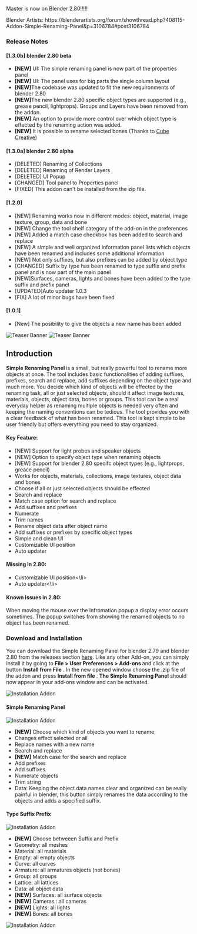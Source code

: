 Master is now on Blender 2.80!!!!!
<p>Blender Artists: https://blenderartists.org/forum/showthread.php?408115-Addon-Simple-Renaming-Panel&p=3106784#post3106784 <p>

<h3>Release Notes</h3>

<h4>[1.3.0b] blender 2.80 beta</h4>

<ul>
<li><b>[NEW]</b> UI: The simple renaming panel is now part of the properties panel </li>
<li><b>[NEW]</b> UI: The panel uses for big parts the single column layout </li>
<li><b>[NEW]</b>The codebase was updated to fit the new requironments of blender 2.80 </li>
<li><b>[NEW]</b>The new blender 2.80 specific object types are supported (e.g., grease pencil, lightprops). Groups and Layers have been removed from the addon. </li>
<li><b>[NEW]</b> An option to provide more control over which object type is effected by the renaming action was added. </li>
<li><b>[NEW]</b> It is possible to rename selected bones (Thanks to  <a href="https://github.com/cube-creative">Cube Creative</a>) </li>	
</ul>



<h4>[1.3.0a] blender 2.80 alpha</h4>

<ul>
<li>[DELETED] Renaming of Collections </li>
<li>[DELETED] Renaming of Render Layers </li>
<li>[DELETED] UI Popup </li>
<li>[CHANGED] Tool panel to Properties panel </li>
<li> [FIXED] This addon can't be installed from the zip file. </li>
</ul>

<h4>[1.2.0]</h4>

<ul>
	<li>[NEW] Renaming works now in different modes: object, material, image texture, group, data and bone </li>
	<li>[NEW] Change the tool shelf category of the add-on in the preferences </li>
	<li>[NEW] Added a match case checkbox has been added to search and replace</li>
	<li>[NEW] A simple and well organized information panel lists which objects have been renamed and includes some additional information </li>
	<li>[NEW] Not only suffixes, but also prefixes can be added by object type</li>
	<li>[CHANGED] Suffix by type has been renamed to type suffix and prefix panel and is now part of the main panel</li>
	<li>[NEW]Surfaces, cameras, lights and bones have been added to the type suffix and prefix panel</li>
	<li>[UPDATED]Auto updater 1.0.3</li>
	<li>[FIX] A lot of minor bugs have been fixed</li>

</ul>

<h4>[1.0.1]</h4>

<ul>
	<li>[New] The posibility to give the objects a new name has been added</li>
</ul>

<img src="img/simplePanel_title_01.jpg" alt="Teaser Banner " />
<img src="img/simplePanel_title_02.jpg" alt="Teaser Banner " />

<h2>Introduction</h2>

<p><b> Simple Renaming Panel </b> is a small, but really powerful tool to rename more objects at once. The tool includes basic functionalities of adding suffixes, prefixes, search and replace, add suffixes depending on the object type and much more. You decide which kind of objects will be effected by the renaming task, all or just selected objects, should it affect image textures, materials, objects, object data, bones or groups. This tool can be a real everyday helper as renaming multiple objects is needed very often and keeping the naming conventions can be tedious. The tool provides you with a clear feedback of what has been renamed. This tool is kept simple to be user friendly but offers everything you need to stay organized. </p>

<h4>Key Feature:</h4>

<ul>
	<li>[NEW] Support for light probes and speaker objects </li>
	<li>[NEW] Option to specify object type when renaming objects </li>
	<li>[NEW] Support for blender 2.80 specifc object types (e.g., lightprops, greace pencil)  </li>
	<li>Works for objects, materials, collections, image textures, object data and bones</li>
	<li>Choose if all or just selected objects should be effected </li>
	<li>Search and replace </li>
	<li>Match case option for search and replace</li>
	<li>Add suffixes and prefixes</li>
	<li>Numerate </li>
	<li>Trim names</li>
	<li>Rename object data after object name</li>
	<li>Add suffixes  or prefixes by specific object types </li>
	<li>Simple and clean UI</li>
	<li>Customizable UI position</li>
	<li>Auto updater</li>
</ul>

<h4>Missing in 2.80:</h4>

<ul>
	<li>Customizable UI position<\li>
	<li>Auto updater<\li>
</ul>
		
<h4>Known issues in 2.80:</h4> 
When moving the mouse over the infromation popup a display error occurs sometimes. The popup switches from showing the renamed objects to no object has been renamed.

<h3>Download and Installation</h3>

You can download the Simple Renaming Panel for blender 2.79 and blender 2.80 from the releases section <a href="https://github.com/Weisl/simple_renaming_panel/releases" target="_blank">here</a>.
Like any other Add-on, you can simply install it by going to <b> File &gt; User Preferences &gt; Add-ons </b> and click at the button <b>Install from File </b>. In the new opened window choose the .zip file of the addon and press <b>Install from file </b>.
<b>The Simple Renaming Panel</b> should now appear in your add-ons window and can be activated.

<img src="img/install_addon.jpg" alt="Installation Addon " />


<h4>Simple Renaming Panel</h4>

<img src="img/mainPanel.jpg" alt="Installation Addon " />
<ul>
	<li><b>[NEW]</b> Choose which kind of objects you want to rename:</li>
	<li> Changes effect selected or all</li>
	<li> Replace names with a new name</li>
	<li> Search and replace </li>
	<li><b>[NEW]</b> Match case for the search and replace</li>
	<li>Add prefixes </li>
	<li>Add suffixes </li>
	<li>Numerate objects</li>
	<li>Trim string </li>
	<li>Data: Keeping the object data names clear and organized can be really painful in blender, this button simply renames the data according to the objects and adds a specified suffix.</li>
</ul>

<h4>Type Suffix Prefix</h4>

<img src="img/sufPrebyTypePanel.jpg" alt="Installation Addon " />
<ul>
	<li><b>[NEW]</b> Choose betweeen Suffix and Prefix</li>
	<li>Geometry: all meshes</li>
	<li>Material: all materials</li>
	<li>Empty:  all empty objects </li>
	<li>Curve: all curves</li>
	<li>Armature: all armatures objects (not bones)</li>
	<li>Group: all groups</li>
	<li>Lattice: all lattices</li>
	<li>Data: all object data</li>
	<li><b>[NEW]</b> Surfaces: all surface objects</li> 
	<li><b>[NEW]</b> Cameras : all cameras </li>
	<li><b>[NEW]</b> Lights: all lights </li>
	<li><b>[NEW]</b> Bones: all bones </li>
</ul>

<img src="img/popup.jpg" alt="Installation Addon " />


